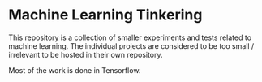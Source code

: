 # Machine Learning Tinkering

This repository is a collection of smaller experiments and tests related to machine learning. The individual projects are considered to be too small / irrelevant to be hosted in their own repository.

Most of the work is done in Tensorflow.

